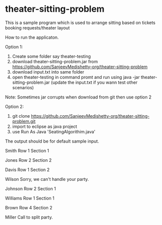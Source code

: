 # theater-sitting-problem
This is a sample program which is used to arrange sitting based on tickets booking requests/theater layout

How to run the applicaton.

Option 1:

1. Create some folder say theater-testing
2. download theater-sitting-problem.jar from https://github.com/SanjeevMedishetty-org/theater-sitting-problem
3. download input.txt into same folder
3. open theater-testing in command promt and run using java -jar theater-sitting-problem.jar
(update the input.txt if you wann test other scenarios)

Note: Sometimes jar corrupts when download from git then use option 2

Option 2:
1. git clone https://github.com/SanjeevMedishetty-org/theater-sitting-problem.git
2. import to eclipse as java project
3. use Run As Java 'SeatingAlgorithim.java'

The output should be for default sample input.

Smith Row 1 Section 1

Jones Row 2 Section 2

Davis Row 1 Section 2

Wilson Sorry, we can't handle your party.

Johnson Row 2 Section 1

Williams Row 1 Section 1

Brown Row 4  Section 2

Miller Call to split party.
 





